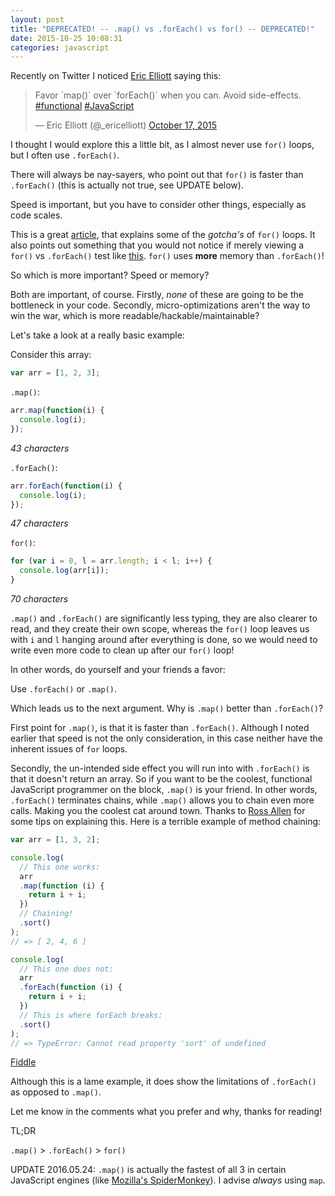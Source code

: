 ```yaml
---
layout: post
title: "DEPRECATED! -- .map() vs .forEach() vs for() -- DEPRECATED!"
date: 2015-10-25 10:08:31
categories: javascript
---
```


Recently on Twitter I noticed [Eric Elliott](https://twitter.com/_ericelliott) saying this:

<blockquote class="twitter-tweet" lang="en"><p lang="en" dir="ltr">Favor `map()` over `forEach()` when you can. Avoid side-effects.&#10;<a href="https://twitter.com/hashtag/functional?src=hash">#functional</a> <a href="https://twitter.com/hashtag/JavaScript?src=hash">#JavaScript</a></p>&mdash; Eric Elliott (@_ericelliott) <a href="https://twitter.com/_ericelliott/status/655530013631107072">October 17, 2015</a></blockquote>
<script async src="//platform.twitter.com/widgets.js" charset="utf-8"></script>

I thought I would explore this a little bit, as I almost never use `for()` loops, but I often use `.forEach()`.

There will always be nay-sayers, who point out that `for()` is faster than `.forEach()` (this is actually not true, see UPDATE below).

Speed is important, but you have to consider other things, especially as code scales.

This is a great [article](http://zsoltfabok.com/blog/2012/08/javascript-foreach/), that explains some of the *gotcha's* of `for()` loops. It also points out something that you would not notice if merely viewing a `for()` vs `.forEach()` test like [this](https://jsperf.com/for-vs-foreach/37). `for()` uses **more** memory than `.forEach()`!

So which is more important? Speed or memory?

Both are important, of course. Firstly, *none* of these are going to be the bottleneck in your code. Secondly, micro-optimizations aren't the way to win the war, which is more readable/hackable/maintainable?

Let's take a look at a really basic example:

Consider this array:

```javascript
var arr = [1, 2, 3];
```

`.map()`:

```javascript
arr.map(function(i) {
  console.log(i);
});
```

*43 characters*

`.forEach()`:

```javascript
arr.forEach(function(i) {
  console.log(i);
});
```

*47 characters*

`for()`:

```javascript
for (var i = 0, l = arr.length; i < l; i++) {
  console.log(arr[i]);
}
```

*70 characters*

`.map()` and `.forEach()` are significantly less typing, they are also clearer to read, and they create their own scope, whereas the `for()` loop leaves us with `i` and `l` hanging around after everything is done, so we would need to write even more code to clean up after our `for()` loop!

In other words, do yourself and your friends a favor:

Use `.forEach()` or `.map()`.

Which leads us to the next argument. Why is `.map()` better than `.forEach()`?

First point for `.map()`, is that it is faster than `.forEach()`. Although I noted earlier that speed is not the only consideration, in this case neither have the inherent issues of `for` loops.

Secondly, the un-intended side effect you will run into with `.forEach()` is that it doesn't return an array. So if you want to be the coolest, functional JavaScript programmer on the block, `.map()` is your friend. In other words, `.forEach()` terminates chains, while `.map()` allows you to chain even more calls. Making you the coolest cat around town. Thanks to [Ross Allen](https://twitter.com/ssorallen) for some tips on explaining this. Here is a terrible example of method chaining:

```javascript
var arr = [1, 3, 2];

console.log(
  // This one works:
  arr
  .map(function (i) {
    return i + i;
  })
  // Chaining!
  .sort()
);
// => [ 2, 4, 6 ]

console.log(
  // This one does not:
  arr
  .forEach(function (i) {
    return i + i;
  })
  // This is where forEach breaks:
  .sort()
);
// => TypeError: Cannot read property 'sort' of undefined
```

[Fiddle](https://jsfiddle.net/ryanpcmcquen/tdkp2wvo/)

Although this is a lame example, it does show the limitations of `.forEach()` as opposed to `.map()`.

Let me know in the comments what you prefer and why, thanks for reading!

TL;DR

`.map()` > `.forEach()` > `for()`

UPDATE 2016.05.24: `.map()` is actually the fastest of all 3 in certain JavaScript engines (like [Mozilla's SpiderMonkey](https://developer.mozilla.org/en-US/docs/Mozilla/Projects/SpiderMonkey)). I advise *always* using `map`.
